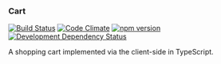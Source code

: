 ### Cart
<!--[![Build status](https://ci.appveyor.com/api/projects/status/github/stpettersens/genericFunctions-for-node?branch=master&svg=true)](https://ci.appveyor.com/project/stpettersens/genericFunctions-for-node)--> 
[![Build Status](https://travis-ci.org/stpettersens/Cart.svg?branch=master)](https://travis-ci.org/stpettersens/Cart) [![Code Climate](https://codeclimate.com/github/stpettersens/Cart/badges/gpa.svg)](https://codeclimate.com/github/stpettersens/Cart/code) [![npm version](https://badge.fury.io/js/Cart.svg)](http://npmjs.org/package/Cart) [![Development Dependency Status](https://david-dm.org/stpettersens/Cart/dev-status.png?theme=shields.io)](https://david-dm.org/stpettersens/Cart#info=devDependencies) 

A shopping cart implemented via the client-side in TypeScript.
